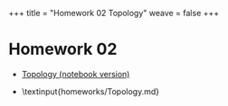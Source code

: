 +++
title = "Homework 02 Topology"
weave = false
+++

# Homework 02

- [Topology (notebook version)](Topology.ipynb)
  
- \textinput{homeworks/Topology.md}